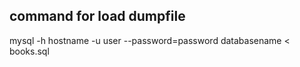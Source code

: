 ## command for load dumpfile

mysql -h hostname -u user --password=password databasename < books.sql